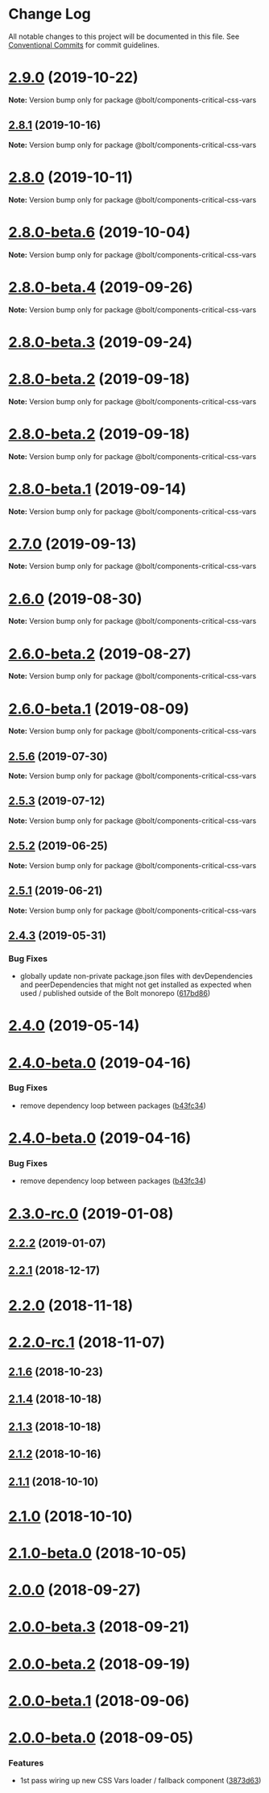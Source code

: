 # Change Log

All notable changes to this project will be documented in this file.
See [Conventional Commits](https://conventionalcommits.org) for commit guidelines.

# [2.9.0](https://github.com/bolt-design-system/bolt/tree/master/packages/components/bolt-critical-css-vars/compare/v2.8.3...v2.9.0) (2019-10-22)

**Note:** Version bump only for package @bolt/components-critical-css-vars





## [2.8.1](https://github.com/bolt-design-system/bolt/tree/master/packages/components/bolt-critical-css-vars/compare/v2.8.0...v2.8.1) (2019-10-16)

**Note:** Version bump only for package @bolt/components-critical-css-vars





# [2.8.0](https://github.com/bolt-design-system/bolt/tree/master/packages/components/bolt-critical-css-vars/compare/v2.8.0-beta.6...v2.8.0) (2019-10-11)

**Note:** Version bump only for package @bolt/components-critical-css-vars





# [2.8.0-beta.6](https://github.com/bolt-design-system/bolt/tree/master/packages/components/bolt-critical-css-vars/compare/v2.8.0-beta.5...v2.8.0-beta.6) (2019-10-04)

**Note:** Version bump only for package @bolt/components-critical-css-vars





# [2.8.0-beta.4](https://github.com/bolt-design-system/bolt/tree/master/packages/components/bolt-critical-css-vars/compare/v2.8.0-beta.3...v2.8.0-beta.4) (2019-09-26)

**Note:** Version bump only for package @bolt/components-critical-css-vars





# [2.8.0-beta.3](https://github.com/bolt-design-system/bolt/tree/master/packages/components/bolt-critical-css-vars/compare/v2.7.1...v2.8.0-beta.3) (2019-09-24)



# [2.8.0-beta.2](https://github.com/bolt-design-system/bolt/tree/master/packages/components/bolt-critical-css-vars/compare/v2.7.0...v2.8.0-beta.2) (2019-09-18)

**Note:** Version bump only for package @bolt/components-critical-css-vars





# [2.8.0-beta.2](https://github.com/bolt-design-system/bolt/tree/master/packages/components/bolt-critical-css-vars/compare/v2.7.0...v2.8.0-beta.2) (2019-09-18)

**Note:** Version bump only for package @bolt/components-critical-css-vars





# [2.8.0-beta.1](https://github.com/bolt-design-system/bolt/tree/master/packages/components/bolt-critical-css-vars/compare/v2.7.0...v2.8.0-beta.1) (2019-09-14)

**Note:** Version bump only for package @bolt/components-critical-css-vars





# [2.7.0](https://github.com/bolt-design-system/bolt/tree/master/packages/components/bolt-critical-css-vars/compare/v2.6.0...v2.7.0) (2019-09-13)

**Note:** Version bump only for package @bolt/components-critical-css-vars





# [2.6.0](https://github.com/bolt-design-system/bolt/tree/master/packages/components/bolt-critical-css-vars/compare/v2.6.0-beta.2...v2.6.0) (2019-08-30)

**Note:** Version bump only for package @bolt/components-critical-css-vars





# [2.6.0-beta.2](https://github.com/bolt-design-system/bolt/tree/master/packages/components/bolt-critical-css-vars/compare/v2.6.0-beta.1...v2.6.0-beta.2) (2019-08-27)

**Note:** Version bump only for package @bolt/components-critical-css-vars





# [2.6.0-beta.1](https://github.com/bolt-design-system/bolt/tree/master/packages/components/bolt-critical-css-vars/compare/v2.5.6...v2.6.0-beta.1) (2019-08-09)

**Note:** Version bump only for package @bolt/components-critical-css-vars





## [2.5.6](https://github.com/bolt-design-system/bolt/tree/master/packages/components/bolt-critical-css-vars/compare/v2.5.5...v2.5.6) (2019-07-30)

**Note:** Version bump only for package @bolt/components-critical-css-vars





## [2.5.3](https://github.com/bolt-design-system/bolt/tree/master/packages/components/bolt-critical-css-vars/compare/v2.5.2...v2.5.3) (2019-07-12)

**Note:** Version bump only for package @bolt/components-critical-css-vars





## [2.5.2](https://github.com/bolt-design-system/bolt/tree/master/packages/components/bolt-critical-css-vars/compare/v2.5.1...v2.5.2) (2019-06-25)

**Note:** Version bump only for package @bolt/components-critical-css-vars





## [2.5.1](https://github.com/bolt-design-system/bolt/tree/master/packages/components/bolt-critical-css-vars/compare/v2.5.0...v2.5.1) (2019-06-21)

**Note:** Version bump only for package @bolt/components-critical-css-vars





## [2.4.3](https://github.com/bolt-design-system/bolt/tree/master/packages/components/bolt-critical-css-vars/compare/v2.4.2...v2.4.3) (2019-05-31)


### Bug Fixes

* globally update non-private package.json files with devDependencies and peerDependencies that might not get installed as expected when used / published outside of the Bolt monorepo ([617bd86](https://github.com/bolt-design-system/bolt/tree/master/packages/components/bolt-critical-css-vars/commit/617bd86))





# [2.4.0](https://github.com/bolt-design-system/bolt/tree/master/packages/components/bolt-critical-css-vars/compare/v2.3.2...v2.4.0) (2019-05-14)



# [2.4.0-beta.0](https://github.com/bolt-design-system/bolt/tree/master/packages/components/bolt-critical-css-vars/compare/v2.2.2...v2.4.0-beta.0) (2019-04-16)


### Bug Fixes

* remove dependency loop between packages ([b43fc34](https://github.com/bolt-design-system/bolt/tree/master/packages/components/bolt-critical-css-vars/commit/b43fc34))





# [2.4.0-beta.0](https://github.com/bolt-design-system/bolt/tree/master/packages/components/bolt-critical-css-vars/compare/v2.3.0...v2.4.0-beta.0) (2019-04-16)


### Bug Fixes

* remove dependency loop between packages ([b43fc34](https://github.com/bolt-design-system/bolt/tree/master/packages/components/bolt-critical-css-vars/commit/b43fc34))





# [2.3.0-rc.0](https://github.com/bolt-design-system/bolt/tree/master/packages/components/bolt-critical-css-vars/compare/v2.2.2...v2.3.0-rc.0) (2019-01-08)



## [2.2.2](https://github.com/bolt-design-system/bolt/tree/master/packages/components/bolt-critical-css-vars/compare/v2.2.1...v2.2.2) (2019-01-07)



## [2.2.1](https://github.com/bolt-design-system/bolt/tree/master/packages/components/bolt-critical-css-vars/compare/v2.2.0...v2.2.1) (2018-12-17)



# [2.2.0](https://github.com/bolt-design-system/bolt/tree/master/packages/components/bolt-critical-css-vars/compare/v2.2.0-rc.1...v2.2.0) (2018-11-18)



# [2.2.0-rc.1](https://github.com/bolt-design-system/bolt/tree/master/packages/components/bolt-critical-css-vars/compare/v2.1.6...v2.2.0-rc.1) (2018-11-07)



## [2.1.6](https://github.com/bolt-design-system/bolt/tree/master/packages/components/bolt-critical-css-vars/compare/v2.1.5...v2.1.6) (2018-10-23)



## [2.1.4](https://github.com/bolt-design-system/bolt/tree/master/packages/components/bolt-critical-css-vars/compare/v2.1.3...v2.1.4) (2018-10-18)



## [2.1.3](https://github.com/bolt-design-system/bolt/tree/master/packages/components/bolt-critical-css-vars/compare/v2.1.2...v2.1.3) (2018-10-18)



## [2.1.2](https://github.com/bolt-design-system/bolt/tree/master/packages/components/bolt-critical-css-vars/compare/v2.1.1...v2.1.2) (2018-10-16)



## [2.1.1](https://github.com/bolt-design-system/bolt/tree/master/packages/components/bolt-critical-css-vars/compare/v2.1.0...v2.1.1) (2018-10-10)



# [2.1.0](https://github.com/bolt-design-system/bolt/tree/master/packages/components/bolt-critical-css-vars/compare/v2.1.0-beta.0...v2.1.0) (2018-10-10)



# [2.1.0-beta.0](https://github.com/bolt-design-system/bolt/tree/master/packages/components/bolt-critical-css-vars/compare/v2.0.0...v2.1.0-beta.0) (2018-10-05)



# [2.0.0](https://github.com/bolt-design-system/bolt/tree/master/packages/components/bolt-critical-css-vars/compare/v2.0.0-beta.3...v2.0.0) (2018-09-27)



# [2.0.0-beta.3](https://github.com/bolt-design-system/bolt/tree/master/packages/components/bolt-critical-css-vars/compare/v2.0.0-beta.2...v2.0.0-beta.3) (2018-09-21)



# [2.0.0-beta.2](https://github.com/bolt-design-system/bolt/tree/master/packages/components/bolt-critical-css-vars/compare/v1.8.3...v2.0.0-beta.2) (2018-09-19)



# [2.0.0-beta.1](https://github.com/bolt-design-system/bolt/tree/master/packages/components/bolt-critical-css-vars/compare/v2.0.0-beta.0...v2.0.0-beta.1) (2018-09-06)



# [2.0.0-beta.0](https://github.com/bolt-design-system/bolt/tree/master/packages/components/bolt-critical-css-vars/compare/v1.8.1...v2.0.0-beta.0) (2018-09-05)


### Features

* 1st pass wiring up new CSS Vars loader / fallback component ([3873d63](https://github.com/bolt-design-system/bolt/tree/master/packages/components/bolt-critical-css-vars/commit/3873d63))
